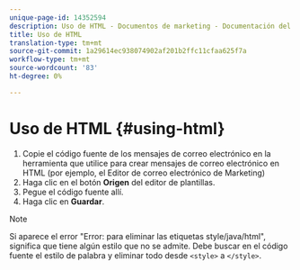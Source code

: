```yaml
---
unique-page-id: 14352594
description: Uso de HTML - Documentos de marketing - Documentación del producto
title: Uso de HTML
translation-type: tm+mt
source-git-commit: 1a29614ec938074902af201b2ffc11cfaa625f7a
workflow-type: tm+mt
source-wordcount: '83'
ht-degree: 0%

---
```



# Uso de HTML {#using-html}

1. Copie el código fuente de los mensajes de correo electrónico en la herramienta que utilice para crear mensajes de correo electrónico en HTML (por ejemplo, el Editor de correo electrónico de Marketing)
1. Haga clic en el botón **Origen** del editor de plantillas.
1. Pegue el código fuente allí.
1. Haga clic en **Guardar**.

>[!NOTE]
>
>Si aparece el error &quot;Error: para eliminar las etiquetas style/java/html&quot;, significa que tiene algún estilo que no se admite. Debe buscar en el código fuente el estilo de palabra y eliminar todo desde `<style>` a `</style>`.

